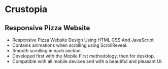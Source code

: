 # Crustopia

## Responsive Pizza Website

- Responsive Pizza Website Design Using HTML CSS And JavaScript
- Contains animations when scrolling using ScrollReveal.
- Smooth scrolling in each section.
- Developed first with the Mobile First methodology, then for desktop.
- Compatible with all mobile devices and with a beautiful and pleasant UI.
